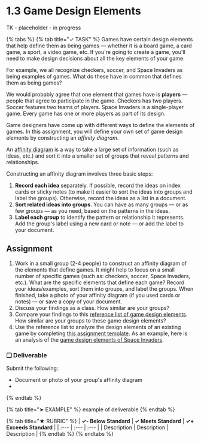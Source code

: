 # 1.3 Game Design Elements

TK - placeholder - in progress

{% tabs %}
{% tab title="✓ TASK" %}
Games have certain design elements that help define them as being games — whether it is a board game, a card game, a sport, a video game, etc. If you're going to create a game, you'll need to make design decisions about all the key elements of your game.

For example, we all recognize checkers, soccer, and Space Invaders as being examples of games. What do these have in common that defines them as being games?

We would probably agree that one element that games have is **players** — people that agree to participate in the game. Checkers has two players. Soccer features two teams of players. Space Invaders is a single-player game. Every game has one or more players as part of its design.

Game designers have come up with different ways to define the elements of games. In this assignment, you will define your own set of game design elements by constructing an _affinity diagram_.

An [affinity diagram](https://uxdict.io/design-thinking-methods-affinity-diagrams-357bd8671ad4) is a way to take a large set of information \(such as ideas, etc.\) and sort it into a smaller set of groups that reveal patterns and relationships.

Constructing an affinity diagram involves three basic steps:

1. **Record each idea** separately. If possible, record the ideas on index cards or sticky notes \(to make it easier to sort the ideas into groups and label the groups\). Otherwise, record the ideas as a list in a document.
2. **Sort related ideas into groups**. You can have as many groups — or as few groups — as you need, based on the patterns in the ideas.
3. **Label each group** to identify the pattern or relationship it represents. Add the group's label using a new card or note — or add the label to your document.

## Assignment

1. Work in a small group \(2-4 people\) to construct an affinity diagram of the elements that define games. It might help to focus on a small number of specific games \(such as:  checkers, soccer, Space Invaders, etc.\). What are the specific elements that define each game? Record your ideas/examples, sort them into groups, and label the groups. When finished, take a photo of your affinity diagram \(if you used cards or notes\) — or save a copy of your document.
2. Discuss your findings as a class. How similar are your groups?
3. Compare your findings to this [reference list of game design elements](https://drive.google.com/open?id=0B8MTiM_lFG9TcjVsa21BR0FhbXc). How similar are your groups to these game design elements?
4. Use the reference list to analyze the design elements of an existing game by completing [this assignment template](https://drive.google.com/open?id=1UP6mGoubPeGvyJ1Yn6NVKLRNdg63RakZI_W3by-EK6w). As an example, here is an analysis of the [game design elements of Space Invaders](https://drive.google.com/open?id=0B8MTiM_lFG9TOC1xVEdnSE1BbmM).

### **❏ Deliverable**

Submit the following:

* Document or photo of your group's affinity diagram
* 
{% endtab %}

{% tab title="➤ EXAMPLE" %}
example of deliverable
{% endtab %}

{% tab title="★ RUBRIC" %}
| **✓- Below Standard** | **✓ Meets Standard** | **✓+ Exceeds Standard** |
| :--- | :--- | :--- |
| Description | Description | Description |
{% endtab %}
{% endtabs %}

